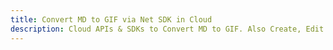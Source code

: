 ---title: Convert MD to GIF via Net SDK in Clouddescription: Cloud APIs & SDKs to Convert MD to GIF. Also Create, Edit & Render Microsoft Word & OpenOffice documents in the Cloud.---